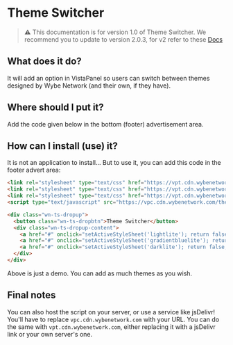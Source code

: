 # Theme Switcher
> :warning: This documentation is for version 1.0 of Theme Switcher. We recommend you to update to version 2.0.3, for v2 refer to these [Docs](readme.md)

## What does it do?
It will add an option in VistaPanel so users can switch between themes designed by Wybe Network (and their own, if they have).

## Where should I put it?
Add the code given below in the bottom (footer) advertisement area.

## How can I install (use) it?
It is not an application to install... But to use it, you can add this code in the footer advert area:
```html
<link rel="stylesheet" type="text/css" href="https://vpt.cdn.wybenetwork.com/light-lite/styles.css" title="lightlite" />
<link rel="stylesheet" type="text/css" href="https://vpt.cdn.wybenetwork.com/gradient-blue-lite/styles.css" title="gradientbluelite" />
<link rel="stylesheet" type="text/css" href="https://vpt.cdn.wybenetwork.com/dark-lite/styles.css" title="darklite" />
<script type="text/javascript" src="https://vpc.cdn.wybenetwork.com/theme-switcher/switcher.js"></script>

<div class="wn-ts-dropup">
  <button class="wn-ts-dropbtn">Theme Switcher</button>
  <div class="wn-ts-dropup-content">
    <a href="#" onclick="setActiveStyleSheet('lightlite'); return false;">Light Lite</a>
    <a href="#" onclick="setActiveStyleSheet('gradientbluelite'); return false;">Gradient Blue Lite</a>
    <a href="#" onclick="setActiveStyleSheet('darklite'); return false;">Dark Lite</a>
  </div>
</div>
```
Above is just a demo. You can add as much themes as you wish.
  
## Final notes
You can also host the script on your server, or use a service like jsDelivr!  
You'll have to replace ``vpc.cdn.wybenetwork.com`` with your URL. You can do the same with ``vpt.cdn.wybenetwork.com``, either replacing it with a jsDelivr link or your own server's one.
